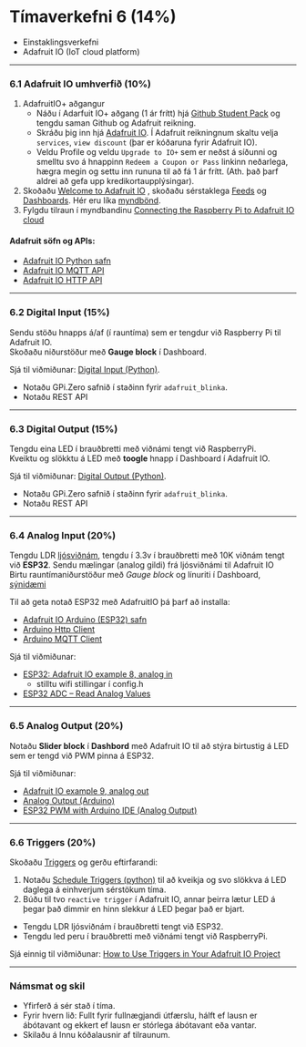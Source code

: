 # Tímaverkefni 6 (14%)

- Einstaklingsverkefni
- Adafruit IO (IoT cloud platform)

---

### 6.1 Adafruit IO umhverfið (10%)
1. AdafruitIO+ aðgangur
   - Náðu í Adarfuit IO+ aðgang (1 ár frítt) hjá [Github Student Pack](https://education.github.com/pack) og tengdu saman Github og Adafruit reikning.
   - Skráðu þig inn hjá [Adafruit IO](https://io.adafruit.com/). Í Adafruit reikningnum skaltu velja `services`, `view discount` (þar er kóðaruna fyrir Adafruit IO).
   - Veldu Profile og veldu `Upgrade to IO+` sem er neðst á síðunni og smelltu svo á hnappinn `Redeem a Coupon or Pass` linkinn neðarlega, hægra megin og settu inn rununa til að fá 1 ár frítt. (Ath. það þarf aldrei að gefa upp kredikortaupplýsingar).
1. Skoðaðu [Welcome to Adafruit IO](https://learn.adafruit.com/welcome-to-adafruit-io) , skoðaðu sérstaklega [Feeds](https://learn.adafruit.com/adafruit-io-basics-feeds) og [Dashboards](https://learn.adafruit.com/adafruit-io-basics-dashboards). Hér eru líka [myndbönd](https://learn.adafruit.com/all-the-internet-of-things-episode-four-adafruit-io/how-adafruit-io-works).
1. Fylgdu tilraun í myndbandinu [Connecting the Raspberry Pi to Adafruit IO cloud](https://www.youtube.com/watch?v=IfzpoFGkmns)

#### Adafruit söfn og APIs:
   - [Adafruit IO Python safn](https://adafruit-io-python-client.readthedocs.io/en/latest/quickstart.html)  
   - [Adafruit IO MQTT API](https://io.adafruit.com/api/docs/mqtt.html#adafruit-io-mqtt-api)
   - [Adafruit IO HTTP API](https://io.adafruit.com/api/docs/#adafruit-io-http-api)
 
<!-- 
- [Python kóði með tutorials](https://github.com/adafruit/Adafruit_IO_Python/tree/master/examples/basics).
- AdafruitIO [forum](https://forums.adafruit.com/viewforum.php?f=56) og [discord](https://discord.com/invite/adafruit) 
-->

---

### 6.2 Digital Input (15%)
Sendu stöðu hnapps á/af (í rauntíma) sem er tengdur við Raspberry Pi til Adafruit IO. <br>
Skoðaðu niðurstöður með **Gauge block** í Dashboard. <br>

Sjá til viðmiðunar: [Digital Input (Python)](https://learn.adafruit.com/adafruit-io-basics-digital-input). 

- Notaðu GPi.Zero safnið í staðinn fyrir `adafruit_blinka`. 
- Notaðu REST API 

---

### 6.3 Digital Output (15%)
Tengdu eina LED í brauðbretti með viðnámi tengt við RaspberryPi. <br>
Kveiktu og slökktu á LED með **toogle** hnapp í Dashboard í Adafruit IO. <br>

Sjá til viðmiðunar: [Digital Output (Python)](https://learn.adafruit.com/adafruit-io-basics-digital-output). 

- Notaðu GPi.Zero safnið í staðinn fyrir `adafruit_blinka`. 
- Notaðu REST API 

---

### 6.4 Analog Input (20%) 
Tengdu LDR [ljósviðnám](https://www.vlrobotech.com/2020/12/light-sensor-ldr-with-esp32.html), tengdu í 3.3v í brauðbretti með 10K viðnám tengt við **ESP32**. Sendu mælingar (analog gildi) frá ljósviðnámi til Adafruit IO <br>
Birtu rauntímaniðurstöður með _Gauge block_ og línuriti í Dashboard, [sýnidæmi](https://cdn-learn.adafruit.com/assets/assets/000/039/356/large1024mp4/light_analog.mp4?1487262232) <br>

Til að geta notað ESP32 með AdafruitIO þá þarf að installa:
- [Adafruit IO Arduino (ESP32) safn](https://github.com/adafruit/Adafruit_IO_Arduino)
- [Arduino Http Client](https://github.com/arduino-libraries/ArduinoHttpClient)
- [Arduino MQTT Client](https://github.com/adafruit/Adafruit_MQTT_Library)

Sjá til viðmiðunar: 
- [ESP32: Adafruit IO example 8, analog in](https://github.com/adafruit/Adafruit_IO_Arduino/tree/master/examples)
   - stilltu wifi stillingar í config.h 
- [ESP32 ADC – Read Analog Values](https://randomnerdtutorials.com/esp32-adc-analog-read-arduino-ide/)

---

### 6.5 Analog Output (20%) 
Notaðu **Slider block** í **Dashbord** með Adafruit IO til að stýra birtustig á LED sem er tengd við PWM pinna á ESP32.  <!-- `(min value 0, max vale 1024)` -->

Sjá til viðmiðunar: 
- [Adafruit IO example 9, analog out](https://github.com/adafruit/Adafruit_IO_Arduino/tree/master/examples/adafruitio_09_analog_out)
- [Analog Output (Arduino)](https://learn.adafruit.com/adafruit-io-basics-analog-output)
- [ESP32 PWM with Arduino IDE (Analog Output)](https://randomnerdtutorials.com/esp32-pwm-arduino-ide/)


---


### 6.6 Triggers (20%) 

Skoðaðu [Triggers](https://learn.adafruit.com/all-the-internet-of-things-episode-four-adafruit-io/triggers) og gerðu eftirfarandi:

1. Notaðu [Schedule Triggers (python)](https://learn.adafruit.com/adafruit-io-basics-scheduled-triggers) til að kveikja og svo slökkva á LED daglega á einhverjum sérstökum tíma.
1. Búðu til tvo `reactive trigger` í Adafruit IO, annar þeirra lætur LED á þegar það dimmir en hinn slekkur á LED þegar það er bjart. <br>
  - Tengdu LDR ljósviðnám í brauðbretti tengt við ESP32. <br>
  - Tengdu led peru í brauðbretti með viðnámi tengt við RaspberryPi. <br>

Sjá einnig til viðmiðunar: [How to Use Triggers in Your Adafruit IO Project](https://www.digikey.com/en/maker/blogs/2019/how-to-use-triggers-in-your-adafruit-io-project)

---


### Námsmat og skil

- Yfirferð á sér stað í tíma.
- Fyrir hvern lið: Fullt fyrir fullnægjandi útfærslu, hálft ef lausn er ábótavant og ekkert ef lausn er stórlega ábótavant eða vantar.
- Skilaðu á Innu kóðalausnir af tilraunum.

